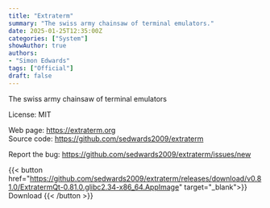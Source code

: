 ```yaml
---
title: "Extraterm"
summary: "The swiss army chainsaw of terminal emulators."
date: 2025-01-25T12:35:00Z
categories: ["System"]
showAuthor: true
authors:
- "Simon Edwards"
tags: ["Official"]
draft: false
---
```


The swiss army chainsaw of terminal emulators

License: MIT

Web page: <https://extraterm.org>  
Source code: <https://github.com/sedwards2009/extraterm>

Report the bug: <https://github.com/sedwards2009/extraterm/issues/new>  

{{< button href="https://github.com/sedwards2009/extraterm/releases/download/v0.81.0/ExtratermQt-0.81.0.glibc2.34-x86_64.AppImage" target="_blank">}}
Download
{{< /button >}}